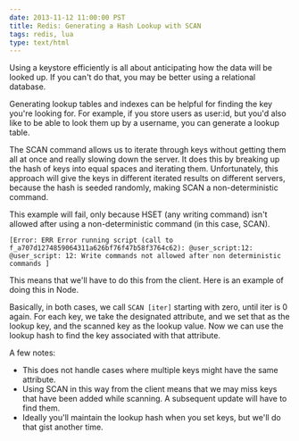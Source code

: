 ```yaml
---
date: 2013-11-12 11:00:00 PST
title: Redis: Generating a Hash Lookup with SCAN
tags: redis, lua
type: text/html
---
```


Using a keystore efficiently is all about anticipating how the data will be looked up.
If you can't do that, you may be better using a relational database.

Generating lookup tables and indexes can be helpful for finding the key you're looking for.
For example, if you store users as user:id, but you'd also like to be able to look them up by a username, you can generate a lookup table.

The SCAN command allows us to iterate through keys without getting them all at once and really slowing down the server.
It does this by breaking up the hash of keys into equal spaces and iterating them.
Unfortunately, this approach will give the keys in different iterated results on different servers, because the hash is seeded randomly, making SCAN a non-deterministic command.

This example will fail, only because HSET (any writing command) isn't allowed after using a non-deterministic command (in this case, SCAN).

<script src="https://gist.github.com/fritzy/7436527.js?file=generatelookup.lua"></script>

    [Error: ERR Error running script (call to f_a707d1274859064311a626bf76f47b58f3764c62): @user_script:12: @user_script: 12: Write commands not allowed after non deterministic commands ]

This means that we'll have to do this from the client.
Here is an example of doing this in Node.

<script src="https://gist.github.com/fritzy/7436527.js?file=generatelookup.js"></script>

Basically, in both cases, we call `SCAN [iter]` starting with zero, until iter is 0 again.
For each key, we take the designated attribute, and we set that as the lookup key, and the scanned key as the lookup value.
Now we can use the lookup hash to find the key associated with that attribute.

A few notes:

* This does not handle cases where multiple keys might have the same attribute.
* Using SCAN in this way from the client means that we may miss keys that have been added while scanning. A subsequent update will have to find them.
* Ideally you'll maintain the lookup hash when you set keys, but we'll do that gist another time.
